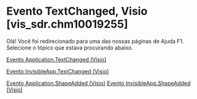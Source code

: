 
# Evento TextChanged, Visio [vis_sdr.chm10019255]

Olá! Você foi redirecionado para uma das nossas páginas de Ajuda F1. Selecione o tópico que estava procurando abaixo.

[Evento Application.TextChanged (Visio)](http://msdn.microsoft.com/library/b1d5b023-11ba-193f-e5ab-807940f6d84d%28Office.15%29.aspx)

[Evento InvisibleApp.TextChanged (Visio)](http://msdn.microsoft.com/library/7212fc84-0573-22ab-3244-b0258a24d7ad%28Office.15%29.aspx)

[Evento Application.ShapeAdded (Visio)](http://msdn.microsoft.com/library/55024b4a-44f1-512e-7739-d1258960e988%28Office.15%29.aspx)
[Evento InvisibleApp.ShapeAdded (Visio)](http://msdn.microsoft.com/library/a762dafe-47c3-302b-6445-d5455871f073%28Office.15%29.aspx)
